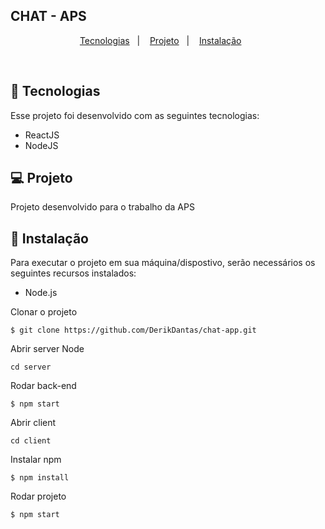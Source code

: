 ## CHAT - APS

<p align="center">
  <a href="#-tecnologias">Tecnologias</a>&nbsp;&nbsp;&nbsp;|&nbsp;&nbsp;&nbsp;
  <a href="#-projeto">Projeto</a>&nbsp;&nbsp;&nbsp;|&nbsp;&nbsp;&nbsp;
  <a href="#-instalação">Instalação</a>&nbsp;&nbsp;&nbsp;&nbsp;&nbsp;&nbsp;
</p>

<br>

## 🚀 Tecnologias
Esse projeto foi desenvolvido com as seguintes tecnologias:

<ul>
  <li>ReactJS</li>
  <li>NodeJS</li>
</ul>

## 💻 Projeto
Projeto desenvolvido para o trabalho da APS

## 🔧 Instalação
Para executar o projeto em sua máquina/dispostivo, serão necessários os seguintes recursos instalados:

- Node.js

Clonar o projeto
```console
$ git clone https://github.com/DerikDantas/chat-app.git
```

Abrir server Node
```console
cd server
```

Rodar back-end
```console
$ npm start
```

Abrir client
```console
cd client
```

Instalar npm
```console
$ npm install
```

Rodar projeto
```console
$ npm start
```